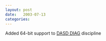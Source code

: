 ```yaml
---
layout: post
date:   2003-07-13
categories:
---
```

Added 64-bit support to <a href="zlinux/64bit-diag/">DASD DIAG</a> discipline
